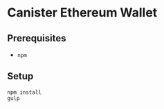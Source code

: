 Canister Ethereum Wallet
========================

Prerequisites
-------------

* `npm`

Setup
-----

```
npm install
gulp
```

